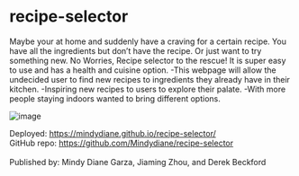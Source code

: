# recipe-selector
Maybe your at home and suddenly have a craving for a certain recipe. You have all the ingredients but don’t have the recipe. Or just want to try something new. No Worries, Recipe selector to the rescue! It is super easy to use and has a health and cuisine option.
-This webpage will allow the undecided user to find new recipes to ingredients they already have in their kitchen.
-Inspiring new recipes to users to explore their palate. 
-With more people staying indoors wanted to bring different options. 

![image](https://user-images.githubusercontent.com/81452611/123548916-7536f180-d72c-11eb-9cd8-b38fb3419f60.png)

Deployed: https://mindydiane.github.io/recipe-selector/
</br>
GitHub repo: https://github.com/Mindydiane/recipe-selector
</br></br>
Published by: Mindy Diane Garza, Jiaming Zhou, and Derek Beckford
